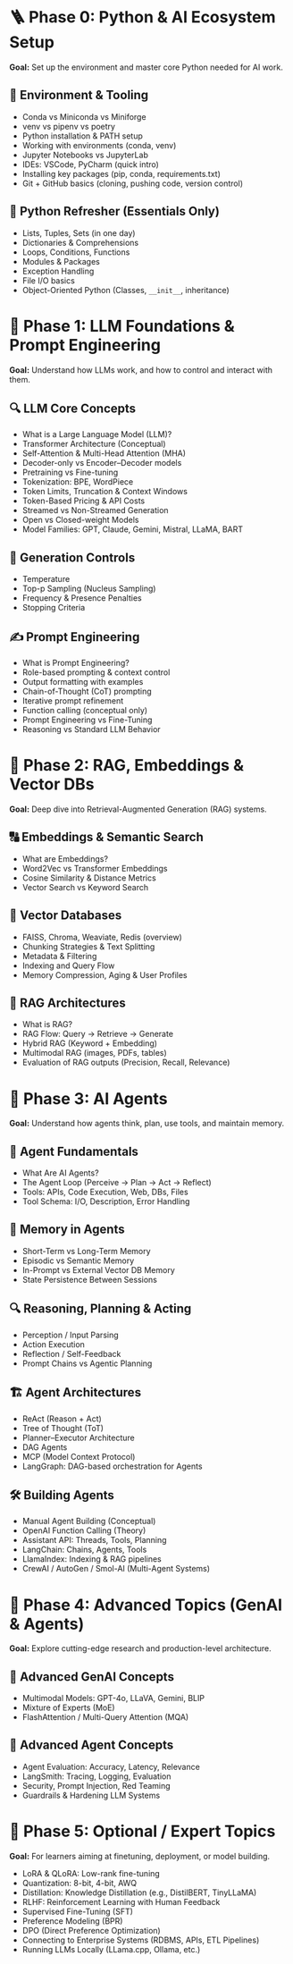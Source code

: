# 🪜 Phase 0: Python & AI Ecosystem Setup
**Goal:** Set up the environment and master core Python needed for AI work.

## 🔧 Environment & Tooling
* Conda vs Miniconda vs Miniforge
* venv vs pipenv vs poetry
* Python installation & PATH setup
* Working with environments (conda, venv)
* Jupyter Notebooks vs JupyterLab
* IDEs: VSCode, PyCharm (quick intro)
* Installing key packages (pip, conda, requirements.txt)
* Git + GitHub basics (cloning, pushing code, version control)

## 🐍 Python Refresher (Essentials Only)
* Lists, Tuples, Sets (in one day)
* Dictionaries & Comprehensions
* Loops, Conditions, Functions
* Modules & Packages
* Exception Handling
* File I/O basics
* Object-Oriented Python (Classes, `__init__`, inheritance)

# 📘 Phase 1: LLM Foundations & Prompt Engineering
**Goal:** Understand how LLMs work, and how to control and interact with them.

## 🔍 LLM Core Concepts
* What is a Large Language Model (LLM)?
* Transformer Architecture (Conceptual)
* Self-Attention & Multi-Head Attention (MHA)
* Decoder-only vs Encoder–Decoder models
* Pretraining vs Fine-tuning
* Tokenization: BPE, WordPiece
* Token Limits, Truncation & Context Windows
* Token-Based Pricing & API Costs
* Streamed vs Non-Streamed Generation
* Open vs Closed-weight Models
* Model Families: GPT, Claude, Gemini, Mistral, LLaMA, BART

## 🔧 Generation Controls
* Temperature
* Top-p Sampling (Nucleus Sampling)
* Frequency & Presence Penalties
* Stopping Criteria

## ✍️ Prompt Engineering
* What is Prompt Engineering?
* Role-based prompting & context control
* Output formatting with examples
* Chain-of-Thought (CoT) prompting
* Iterative prompt refinement
* Function calling (conceptual only)
* Prompt Engineering vs Fine-Tuning
* Reasoning vs Standard LLM Behavior

# 🧩 Phase 2: RAG, Embeddings & Vector DBs
**Goal:** Deep dive into Retrieval-Augmented Generation (RAG) systems.

## 🔠 Embeddings & Semantic Search
* What are Embeddings?
* Word2Vec vs Transformer Embeddings
* Cosine Similarity & Distance Metrics
* Vector Search vs Keyword Search

## 🧱 Vector Databases
* FAISS, Chroma, Weaviate, Redis (overview)
* Chunking Strategies & Text Splitting
* Metadata & Filtering
* Indexing and Query Flow
* Memory Compression, Aging & User Profiles

## 🔄 RAG Architectures
* What is RAG?
* RAG Flow: Query → Retrieve → Generate
* Hybrid RAG (Keyword + Embedding)
* Multimodal RAG (images, PDFs, tables)
* Evaluation of RAG outputs (Precision, Recall, Relevance)

# 🤖 Phase 3: AI Agents
**Goal:** Understand how agents think, plan, use tools, and maintain memory.

## 🧠 Agent Fundamentals
* What Are AI Agents?
* The Agent Loop (Perceive → Plan → Act → Reflect)
* Tools: APIs, Code Execution, Web, DBs, Files
* Tool Schema: I/O, Description, Error Handling

## 🧠 Memory in Agents
* Short-Term vs Long-Term Memory
* Episodic vs Semantic Memory
* In-Prompt vs External Vector DB Memory
* State Persistence Between Sessions

## 🔍 Reasoning, Planning & Acting
* Perception / Input Parsing
* Action Execution
* Reflection / Self-Feedback
* Prompt Chains vs Agentic Planning

## 🏗 Agent Architectures
* ReAct (Reason + Act)
* Tree of Thought (ToT)
* Planner–Executor Architecture
* DAG Agents
* MCP (Model Context Protocol)
* LangGraph: DAG-based orchestration for Agents

## 🛠 Building Agents
* Manual Agent Building (Conceptual)
* OpenAI Function Calling (Theory)
* Assistant API: Threads, Tools, Planning
* LangChain: Chains, Agents, Tools
* LlamaIndex: Indexing & RAG pipelines
* CrewAI / AutoGen / Smol-AI (Multi-Agent Systems)

# 🚀 Phase 4: Advanced Topics (GenAI & Agents)
**Goal:** Explore cutting-edge research and production-level architecture.

## 🧠 Advanced GenAI Concepts
* Multimodal Models: GPT-4o, LLaVA, Gemini, BLIP
* Mixture of Experts (MoE)
* FlashAttention / Multi-Query Attention (MQA)

## 🧠 Advanced Agent Concepts
* Agent Evaluation: Accuracy, Latency, Relevance
* LangSmith: Tracing, Logging, Evaluation
* Security, Prompt Injection, Red Teaming
* Guardrails & Hardening LLM Systems

# 🔧 Phase 5: Optional / Expert Topics
**Goal:** For learners aiming at finetuning, deployment, or model building.

* LoRA & QLoRA: Low-rank fine-tuning
* Quantization: 8-bit, 4-bit, AWQ
* Distillation: Knowledge Distillation (e.g., DistilBERT, TinyLLaMA)
* RLHF: Reinforcement Learning with Human Feedback
* Supervised Fine-Tuning (SFT)
* Preference Modeling (BPR)
* DPO (Direct Preference Optimization)
* Connecting to Enterprise Systems (RDBMS, APIs, ETL Pipelines)
* Running LLMs Locally (LLama.cpp, Ollama, etc.)